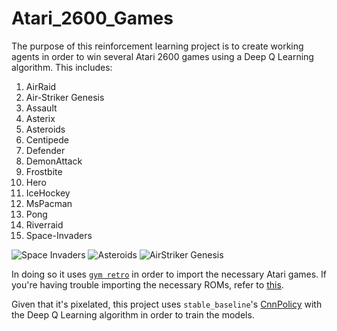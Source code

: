 # Atari_2600_Games
The purpose of this reinforcement learning project is to create working agents in order to win several Atari 2600 games using a Deep Q Learning algorithm. 
This includes: 
1. AirRaid
2. Air-Striker Genesis
3. Assault
4. Asterix
5. Asteroids
6. Centipede
7. Defender
8. DemonAttack
9. Frostbite
10. Hero
11. IceHockey
12. MsPacman
13. Pong
14. Riverraid
15. Space-Invaders

![Space Invaders](https://thumbs.gfycat.com/CookedFriendlyAntarcticfurseal-size_restricted.gif)
![Asteroids](https://thumbs.gfycat.com/EachQuerulousHawk-size_restricted.gif)
![AirStriker Genesis](https://miro.medium.com/max/1280/1*tbYUjwhnuFdEiXV51qXCpQ.gif)

In doing so it uses [``gym retro``](https://retro.readthedocs.io/en/latest/getting_started.html) in order to import the necessary Atari games. If you're having trouble importing the necessary ROMs, refer to [this](https://github.com/openai/retro/issues/60). 

Given that it's pixelated, this project uses ``stable_baseline``'s [CnnPolicy](https://stable-baselines.readthedocs.io/en/master/modules/dqn.html) with the Deep Q Learning algorithm in order to train the models.
